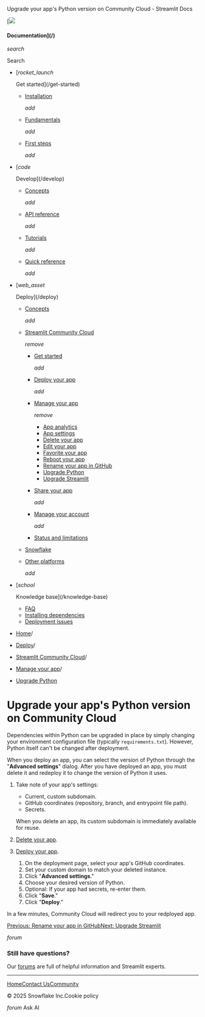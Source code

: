 ﻿Upgrade your app's Python version on Community Cloud - Streamlit Docs

[![](/logo.svg)

#### Documentation](/)

*search*

Search

* [*rocket\_launch*

  Get started](/get-started)
  + [Installation](/get-started/installation)

    *add*
  + [Fundamentals](/get-started/fundamentals)

    *add*
  + [First steps](/get-started/tutorials)

    *add*
* [*code*

  Develop](/develop)
  + [Concepts](/develop/concepts)

    *add*
  + [API reference](/develop/api-reference)

    *add*
  + [Tutorials](/develop/tutorials)

    *add*
  + [Quick reference](/develop/quick-reference)

    *add*
* [*web\_asset*

  Deploy](/deploy)
  + [Concepts](/deploy/concepts)

    *add*
  + [Streamlit Community Cloud](/deploy/streamlit-community-cloud)

    *remove*

    - [Get started](/deploy/streamlit-community-cloud/get-started)

      *add*
    - [Deploy your app](/deploy/streamlit-community-cloud/deploy-your-app)

      *add*
    - [Manage your app](/deploy/streamlit-community-cloud/manage-your-app)

      *remove*

      * [App analytics](/deploy/streamlit-community-cloud/manage-your-app/app-analytics)
      * [App settings](/deploy/streamlit-community-cloud/manage-your-app/app-settings)
      * [Delete your app](/deploy/streamlit-community-cloud/manage-your-app/delete-your-app)
      * [Edit your app](/deploy/streamlit-community-cloud/manage-your-app/edit-your-app)
      * [Favorite your app](/deploy/streamlit-community-cloud/manage-your-app/favorite-your-app)
      * [Reboot your app](/deploy/streamlit-community-cloud/manage-your-app/reboot-your-app)
      * [Rename your app in GitHub](/deploy/streamlit-community-cloud/manage-your-app/rename-your-app)
      * [Upgrade Python](/deploy/streamlit-community-cloud/manage-your-app/upgrade-python)
      * [Upgrade Streamlit](/deploy/streamlit-community-cloud/manage-your-app/upgrade-streamlit)
    - [Share your app](/deploy/streamlit-community-cloud/share-your-app)

      *add*
    - [Manage your account](/deploy/streamlit-community-cloud/manage-your-account)

      *add*
    - [Status and limitations](/deploy/streamlit-community-cloud/status)
  + [Snowflake](/deploy/snowflake)
  + [Other platforms](/deploy/tutorials)

    *add*
* [*school*

  Knowledge base](/knowledge-base)
  + [FAQ](/knowledge-base/using-streamlit)
  + [Installing dependencies](/knowledge-base/dependencies)
  + [Deployment issues](/knowledge-base/deploy)

* [Home](/)/
* [Deploy](/deploy)/
* [Streamlit Community Cloud](/deploy/streamlit-community-cloud)/
* [Manage your app](/deploy/streamlit-community-cloud/manage-your-app)/
* [Upgrade Python](/deploy/streamlit-community-cloud/manage-your-app/upgrade-python)

Upgrade your app's Python version on Community Cloud
====================================================

Dependencies within Python can be upgraded in place by simply changing your environment configuration file (typically `requirements.txt`). However, Python itself can't be changed after deployment.

When you deploy an app, you can select the version of Python through the "**Advanced settings**" dialog. After you have deployed an app, you must delete it and redeploy it to change the version of Python it uses.

1. Take note of your app's settings:

   * Current, custom subdomain.
   * GitHub coordinates (repository, branch, and entrypoint file path).
   * Secrets.

   When you delete an app, its custom subdomain is immediately available for reuse.
2. [Delete your app](/deploy/streamlit-community-cloud/manage-your-app/delete-your-app).
3. [Deploy your app](/deploy/streamlit-community-cloud/deploy-your-app).

   1. On the deployment page, select your app's GitHub coordinates.
   2. Set your custom domain to match your deleted instance.
   3. Click "**Advanced settings**."
   4. Choose your desired version of Python.
   5. Optional: If your app had secrets, re-enter them.
   6. Click "**Save**."
   7. Click "**Deploy**."

In a few minutes, Community Cloud will redirect you to your redployed app.

[Previous: Rename your app in GitHub](/deploy/streamlit-community-cloud/manage-your-app/rename-your-app)[Next: Upgrade Streamlit](/deploy/streamlit-community-cloud/manage-your-app/upgrade-streamlit)

*forum*

### Still have questions?

Our [forums](https://discuss.streamlit.io) are full of helpful information and Streamlit experts.

---

[Home](/)[Contact Us](mailto:hello@streamlit.io?subject=Contact%20from%20documentation%20)[Community](https://discuss.streamlit.io)

© 2025 Snowflake Inc.Cookie policy

*forum* Ask AI
